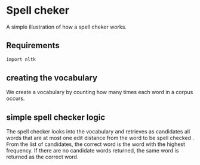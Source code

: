 Spell cheker
=========
A simple illustration of how a spell cheker works.     

## Requirements
```bash
import nltk 
```
## creating the vocabulary
We create a vocabulary by counting how many times each word in a corpus occurs.
## simple spell checker logic
The spell checker looks into the vocabulary and retrieves as candidates  all words that are at most one edit distance from the word to be spell checked .
 From the list of candidates, the correct word is the word with the highest frequency.
If there are no candidate words returned, the same word is returned as the correct word.